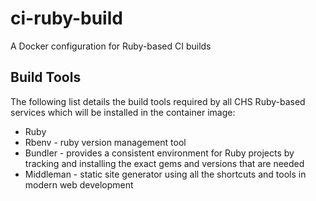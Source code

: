 # ci-ruby-build
A Docker configuration for Ruby-based CI builds

## Build Tools

The following list details the build tools required by all CHS Ruby-based services which will be installed in the container image:

* Ruby
* Rbenv - ruby version management tool
* Bundler - provides a consistent environment for Ruby projects by tracking and installing the exact gems and versions that are needed
* Middleman - static site generator using all the shortcuts and tools in modern web development
